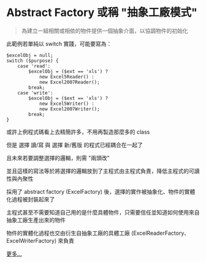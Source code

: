 # Abstract Factory 或稱 "抽象工廠模式"

> 為建立一組相關或相依的物件提供一個抽象介面，以協調物件的初始化

此範例若單純以 switch 實踐，可能要寫為：

```
$excelObj = null;
switch ($purpose) {
    case 'read':
        $excelObj = ($ext == 'xls') ?
            new Excel5Reader() :
            new Excel2007Reader();
        break;
    case 'write':
        $excelObj = ($ext == 'xls') ?
            new Excel5Writer() :
            new Excel2007Writer();
        break;
}
```

或許上例程式碼看上去精簡許多，不用再製造那麼多的 class

但是 選擇 讀/寫 與 選擇 新/舊版 的程式已經耦合在一起了

且未來若要調整選擇的邏輯，則需 "兩頭改"

並且這樣的寫法等於將選擇的邏輯放到了主程式由主程式負責，降低主程式的可讀性與內聚性


採用了 abstract factory (ExcelFactory) 後，選擇的實作被抽象化、物件的實體化過程被封裝起來了

主程式甚至不需要知道自己用的是什麼具體物件，只需要信任並知道如何使用來自抽象工廠生產出來的物件

物件的實體化過程也交由衍生自抽象工廠的具體工廠 (ExcelReaderFactory、ExcelWriterFactory) 來負責

[更多…](https://www.notion.so/11-Abstract-Factory-a8866fab16c043c7802b9952d5f44a94)
